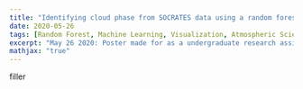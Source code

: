 ```yaml
---
title: "Identifying cloud phase from SOCRATES data using a random forest classification model"
date: 2020-05-26
tags: [Random Forest, Machine Learning, Visualization, Atmospheric Sciences]
excerpt: "May 26 2020: Poster made for as a undergraduate research assitant with the UW Atmospheric Sciences Department"
mathjax: "true"
---
```


filler
